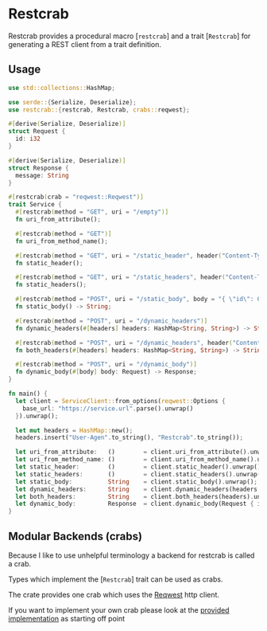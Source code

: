 # Restcrab

Restcrab provides a procedural macro [`restcrab`] and a trait [`Restcrab`] for generating a REST client from a trait definition.

## Usage

```rust no_run
use std::collections::HashMap;

use serde::{Serialize, Deserialize};
use restcrab::{restcrab, Restcrab, crabs::reqwest};

#[derive(Serialize, Deserialize)]
struct Request {
  id: i32
}

#[derive(Serialize, Deserialize)]
struct Response {
  message: String
}

#[restcrab(crab = "reqwest::Reqwest")]
trait Service {
  #[restcrab(method = "GET", uri = "/empty")]
  fn uri_from_attribute();

  #[restcrab(method = "GET")]
  fn uri_from_method_name();

  #[restcrab(method = "GET", uri = "/static_header", header("Content-Type", "application/json"))]
  fn static_header();

  #[restcrab(method = "GET", uri = "/static_headers", header("Content-Type", "application/json"), header("User-Agen", "Restcrab"))]
  fn static_headers();

  #[restcrab(method = "POST", uri = "/static_body", body = "{ \"id\": 0 }")]
  fn static_body() -> String;

  #[restcrab(method = "POST", uri = "/dynamic_headers")]
  fn dynamic_headers(#[headers] headers: HashMap<String, String>) -> String;

  #[restcrab(method = "POST", uri = "/dynamic_headers", header("Content-Type", "application/json"))]
  fn both_headers(#[headers] headers: HashMap<String, String>) -> String;

  #[restcrab(method = "POST", uri = "/dynamic_body")]
  fn dynamic_body(#[body] body: Request) -> Response;
}

fn main() {
  let client = ServiceClient::from_options(reqwest::Options {
    base_url: "https://service.url".parse().unwrap()
  }).unwrap(); 

  let mut headers = HashMap::new();
  headers.insert("User-Agen".to_string(), "Restcrab".to_string());

  let uri_from_attribute:   ()        = client.uri_from_attribute().unwrap();
  let uri_from_method_name: ()        = client.uri_from_method_name().unwrap();
  let static_header:        ()        = client.static_header().unwrap();
  let static_headers:       ()        = client.static_headers().unwrap();
  let static_body:          String    = client.static_body().unwrap();
  let dynamic_headers:      String    = client.dynamic_headers(headers.clone()).unwrap();
  let both_headers:         String    = client.both_headers(headers).unwrap();
  let dynamic_body:         Response  = client.dynamic_body(Request { id: 0 }).unwrap();
}
```

## Modular Backends (crabs)

Because I like to use unhelpful terminology a backend for restcrab is called a crab.

Types which implement the [`Restcrab`] trait can be used as crabs.

The crate provides one crab which uses the [Reqwest](https://docs.rs/reqwest) http client.

If you want to implement your own crab please look at the [provided implementation](restcrab::crabs::reqwest) as starting off point 
